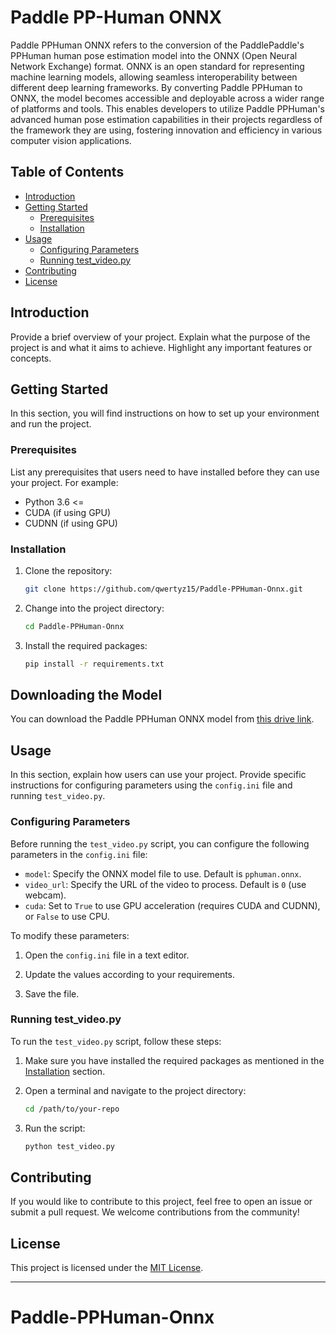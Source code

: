 # Paddle PP-Human ONNX

Paddle PPHuman ONNX refers to the conversion of the PaddlePaddle's PPHuman human pose estimation model into the ONNX (Open Neural Network Exchange) format. ONNX is an open standard for representing machine learning models, allowing seamless interoperability between different deep learning frameworks. By converting Paddle PPHuman to ONNX, the model becomes accessible and deployable across a wider range of platforms and tools. This enables developers to utilize Paddle PPHuman's advanced human pose estimation capabilities in their projects regardless of the framework they are using, fostering innovation and efficiency in various computer vision applications.

## Table of Contents

- [Introduction](#introduction)
- [Getting Started](#getting-started)
  - [Prerequisites](#prerequisites)
  - [Installation](#installation)
- [Usage](#usage)
  - [Configuring Parameters](#configuring-parameters)
  - [Running test_video.py](#running-test_video.py)
- [Contributing](#contributing)
- [License](#license)

## Introduction

Provide a brief overview of your project. Explain what the purpose of the project is and what it aims to achieve. Highlight any important features or concepts.

## Getting Started

In this section, you will find instructions on how to set up your environment and run the project.

### Prerequisites

List any prerequisites that users need to have installed before they can use your project. For example:

- Python 3.6 <=
- CUDA (if using GPU)
- CUDNN (if using GPU)

### Installation

1. Clone the repository:

   ```bash
   git clone https://github.com/qwertyz15/Paddle-PPHuman-Onnx.git
   ```

2. Change into the project directory:

   ```bash
   cd Paddle-PPHuman-Onnx
   ```

3. Install the required packages:

   ```bash
   pip install -r requirements.txt
   ```
## Downloading the Model

You can download the Paddle PPHuman ONNX model from [this drive link](https://drive.google.com/file/d/15AnT_YUtspmGN2A-wD1OTowN_T4muKq5/view?usp=sharing).

## Usage

In this section, explain how users can use your project. Provide specific instructions for configuring parameters using the `config.ini` file and running `test_video.py`.

### Configuring Parameters

Before running the `test_video.py` script, you can configure the following parameters in the `config.ini` file:

- `model`: Specify the ONNX model file to use. Default is `pphuman.onnx`.
- `video_url`: Specify the URL of the video to process. Default is `0` (use webcam).
- `cuda`: Set to `True` to use GPU acceleration (requires CUDA and CUDNN), or `False` to use CPU.

To modify these parameters:

1. Open the `config.ini` file in a text editor.

2. Update the values according to your requirements.

3. Save the file.

### Running test_video.py

To run the `test_video.py` script, follow these steps:

1. Make sure you have installed the required packages as mentioned in the [Installation](#installation) section.

2. Open a terminal and navigate to the project directory:

   ```bash
   cd /path/to/your-repo
   ```

3. Run the script:

   ```bash
   python test_video.py
   ```

## Contributing

If you would like to contribute to this project, feel free to open an issue or submit a pull request. We welcome contributions from the community!

## License

This project is licensed under the [MIT License](LICENSE).

---
# Paddle-PPHuman-Onnx
